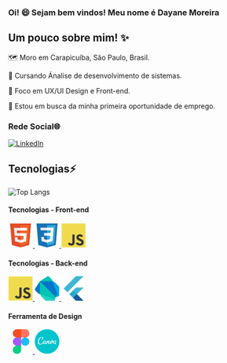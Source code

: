 ### Oi! 😄 Sejam bem vindos! Meu nome é Dayane Moreira

## Um pouco sobre mim! ✨

🗺 Moro em Carapicuíba, São Paulo, Brasil. 

🌱 Cursando Ánalise de desenvolvimento de sistemas.

🧠 Foco em UX/UI Design e Front-end.

🎯 Estou em busca da minha primeira oportunidade de emprego.

### Rede Social🌐
[![LinkedIn](https://img.shields.io/badge/LinkedIn-%230077B5.svg?logo=linkedin&logoColor=white)](https://www.linkedin.com/in/dayanesm/)

## Tecnologias⚡

![Top Langs](https://github-readme-stats.vercel.app/api/top-langs/?username=Dayane05&layout=compact&theme=transparent&hide_progress=false)

<div>
  <h4>Tecnologias - Front-end</h4>
  <a href="https://github.com/Dayane05?tab=repositories">
    <img src="https://github.com/Arthur-Mendes-M/Arthur-Mendes-M/blob/main/.github/html5-original.svg" width="50" title="HTML5" />
    <img src="https://github.com/Arthur-Mendes-M/Arthur-Mendes-M/blob/main/.github/css3-original.svg" width="50" title="CSS3" />
    <img src="https://github.com/Arthur-Mendes-M/Arthur-Mendes-M/blob/main/.github/javascript-original.svg" width="50" title="Javascript" />
  </a>

  <h4>Tecnologias - Back-end</h4>
  <a href="https://github.com/Dayane05?tab=repositories">
    <img src="https://github.com/Arthur-Mendes-M/Arthur-Mendes-M/blob/main/.github/javascript-original.svg" width="50" title="Javascript" />
    <img src="https://github.com/Arthur-Mendes-M/Arthur-Mendes-M/blob/main/.github/dart-original.svg" width="50" title="Dart" />
    <img src="https://github.com/Arthur-Mendes-M/Arthur-Mendes-M/blob/main/.github/flutter-original.svg" width="50" title="Flutter" />
  </a>


  <h4> Ferramenta de Design</h4>
  <a href="https://github.com/Dayane05?tab=repositories">
    <img src="https://github.com/Arthur-Mendes-M/Arthur-Mendes-M/blob/main/.github/figma-original.svg" width="50" title="Figma" />
    <img src="https://github.com/Arthur-Mendes-M/Arthur-Mendes-M/blob/main/.github/canva-original.svg" width="50" title="Canva" />
  </a>
</div>
